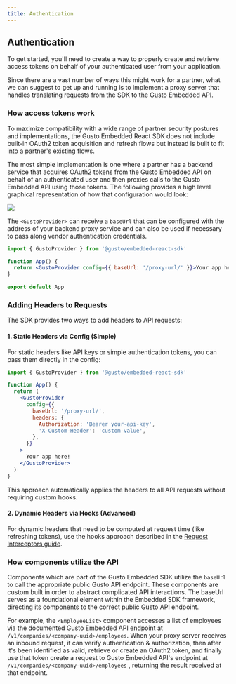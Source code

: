 ```yaml
---
title: Authentication
---
```


## Authentication

To get started, you'll need to create a way to properly create and retrieve access tokens on behalf of your authenticated user from your application.

Since there are a vast number of ways this might work for a partner, what we can suggest to get up and running is to implement a proxy server that handles translating requests from the SDK to the Gusto Embedded API.

### How access tokens work

To maximize compatibility with a wide range of partner security postures and implementations, the Gusto Embedded React SDK does not include built-in OAuth2 token acquisition and refresh flows but instead is built to fit into a partner's existing flows.

The most simple implementation is one where a partner has a backend service that acquires OAuth2 tokens from the Gusto Embedded API on behalf of an authenticated user and then proxies calls to the Gusto Embedded API using those tokens. The following provides a high level graphical representation of how that configuration would look:

![](https://files.readme.io/161c4c0c0952486a811a18c71d959a8bd74ca4884f2fc1abe39737c988f3a05f-image.png)

The `<GustoProvider>` can receive a `baseUrl` that can be configured with the address of your backend proxy service and can also be used if necessary to pass along vendor authentication credentials.

```jsx react
import { GustoProvider } from '@gusto/embedded-react-sdk'

function App() {
  return <GustoProvider config={{ baseUrl: '/proxy-url/' }}>Your app here!</GustoProvider>
}

export default App
```

### Adding Headers to Requests

The SDK provides two ways to add headers to API requests:

#### 1. Static Headers via Config (Simple)

For static headers like API keys or simple authentication tokens, you can pass them directly in the config:

```jsx react
import { GustoProvider } from '@gusto/embedded-react-sdk'

function App() {
  return (
    <GustoProvider
      config={{
        baseUrl: '/proxy-url/',
        headers: {
          Authorization: 'Bearer your-api-key',
          'X-Custom-Header': 'custom-value',
        },
      }}
    >
      Your app here!
    </GustoProvider>
  )
}
```

This approach automatically applies the headers to all API requests without requiring custom hooks.

#### 2. Dynamic Headers via Hooks (Advanced)

For dynamic headers that need to be computed at request time (like refreshing tokens), use the hooks approach described in the [Request Interceptors guide](doc:request-interceptors-1).

### How components utilize the API

Components which are part of the Gusto Embedded SDK utilize the `baseUrl` to call the appropriate public Gusto API endpoint. These components are custom built in order to abstract complicated API interactions. The baseUrl serves as a foundational element within the Embedded SDK framework, directing its components to the correct public Gusto API endpoint.

For example, the `<EmployeeList>` component accesses a list of employees via the documented Gusto Embedded API endpoint at `/v1/companies/<company-uuid>/employees`. When your proxy server receives an inbound request, it can verify authentication & authorization, then after it's been identified as valid, retrieve or create an OAuth2 token, and finally use that token create a request to Gusto Embedded API's endpoint at `/v1/companies/<company-uuid>/employees` , returning the result received at that endpoint.
